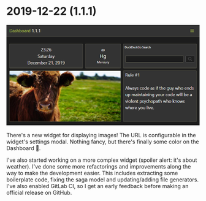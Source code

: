 # 2019-12-22 (1.1.1)

![](../assets/img/1.1.1.png)

There's a new widget for displaying images! The URL is configurable in the widget's settings modal. Nothing fancy, but there's finally some color on the Dashboard 🎨.

I've also started working on a more complex widget (spoiler alert: it's about weather). I've done some more refactorings and improvements along the way to make the development easier. This includes extracting some boilerplate code, fixing the saga model and updating/adding file generators. I've also enabled GitLab CI, so I get an early feedback before making an official release on GitHub. 
